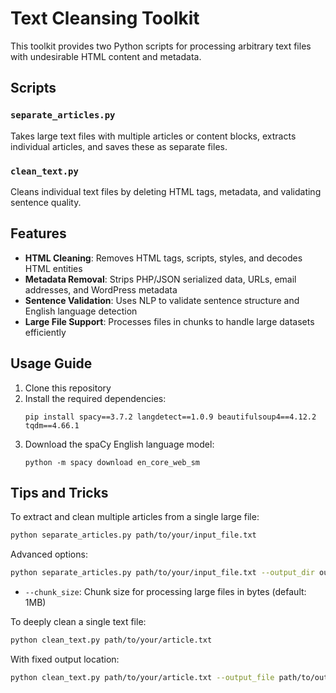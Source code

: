 # Text Cleansing Toolkit

This toolkit provides two Python scripts for processing arbitrary text files with undesirable HTML content and metadata.

## Scripts

### `separate_articles.py`
Takes large text files with multiple articles or content blocks, extracts individual articles, and saves these as separate files.

### `clean_text.py`
Cleans individual text files by deleting HTML tags, metadata, and validating sentence quality.

## Features

- **HTML Cleaning**: Removes HTML tags, scripts, styles, and decodes HTML entities
- **Metadata Removal**: Strips PHP/JSON serialized data, URLs, email addresses, and WordPress metadata
- **Sentence Validation**: Uses NLP to validate sentence structure and English language detection
- **Large File Support**: Processes files in chunks to handle large datasets efficiently

## Usage Guide

1. Clone this repository
2. Install the required dependencies:
   ```
   pip install spacy==3.7.2 langdetect==1.0.9 beautifulsoup4==4.12.2 tqdm==4.66.1
   ```
3. Download the spaCy English language model:
   ```
   python -m spacy download en_core_web_sm
   ```

## Tips and Tricks

To extract and clean multiple articles from a single large file:

```bash
python separate_articles.py path/to/your/input_file.txt
```

Advanced options:
```bash
python separate_articles.py path/to/your/input_file.txt --output_dir output_folder --chunk_size 2097152
```
- `--chunk_size`: Chunk size for processing large files in bytes (default: 1MB)

To deeply clean a single text file:

```bash
python clean_text.py path/to/your/article.txt
```

With fixed output location:
```bash
python clean_text.py path/to/your/article.txt --output_file path/to/output/cleaned_article.txt
```
